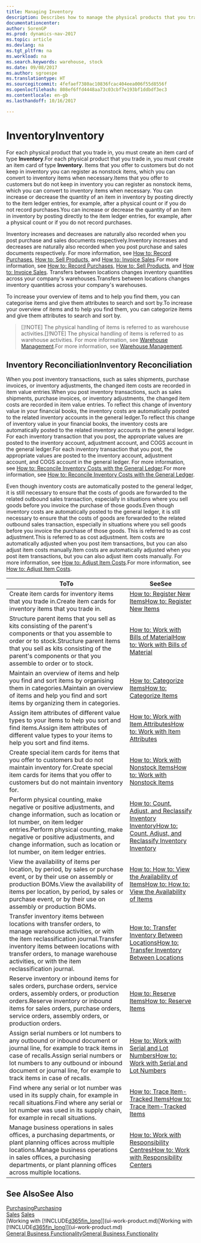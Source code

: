 ```yaml
---
title: Managing Inventory
description: Describes how to manage the physical products that you trade in, for example, handling the stock in your warehouse.
documentationcenter: 
author: SorenGP
ms.prod: dynamics-nav-2017
ms.topic: article
ms.devlang: na
ms.tgt_pltfrm: na
ms.workload: na
ms.search.keywords: warehouse, stock
ms.date: 09/08/2017
ms.author: sgroespe
ms.translationtype: HT
ms.sourcegitcommit: 4fefaef7380ac10836fcac404eea006f55d8556f
ms.openlocfilehash: 808ef6ffd4448aa73c03cbf7e193bf1ddbdf3ec3
ms.contentlocale: en-gb
ms.lasthandoff: 10/16/2017

---
```


# <a name="inventory"></a><span data-ttu-id="1c62d-103">Inventory</span><span class="sxs-lookup"><span data-stu-id="1c62d-103">Inventory</span></span>
<span data-ttu-id="1c62d-104">For each physical product that you trade in, you must create an item card of type **Inventory**.</span><span class="sxs-lookup"><span data-stu-id="1c62d-104">For each physical product that you trade in, you must create an item card of type **Inventory**.</span></span> <span data-ttu-id="1c62d-105">Items that you offer to customers but do not keep in inventory you can register as nonstock items, which you can convert to inventory items when necessary.</span><span class="sxs-lookup"><span data-stu-id="1c62d-105">Items that you offer to customers but do not keep in inventory you can register as nonstock items, which you can convert to inventory items when necessary.</span></span> <span data-ttu-id="1c62d-106">You can increase or decrease the quantity of an item in inventory by posting directly to the item ledger entries, for example, after a physical count or if you do not record purchases.</span><span class="sxs-lookup"><span data-stu-id="1c62d-106">You can increase or decrease the quantity of an item in inventory by posting directly to the item ledger entries, for example, after a physical count or if you do not record purchases.</span></span>

<span data-ttu-id="1c62d-107">Inventory increases and decreases are naturally also recorded when you post purchase and sales documents respectively.</span><span class="sxs-lookup"><span data-stu-id="1c62d-107">Inventory increases and decreases are naturally also recorded when you post purchase and sales documents respectively.</span></span> <span data-ttu-id="1c62d-108">For more information, see [How to: Record Purchases](purchasing-how-record-purchases.md), [How to: Sell Products](sales-how-sell-products.md), and [How to: Invoice Sales](sales-how-invoice-sales.md).</span><span class="sxs-lookup"><span data-stu-id="1c62d-108">For more information, see [How to: Record Purchases](purchasing-how-record-purchases.md), [How to: Sell Products](sales-how-sell-products.md), and [How to: Invoice Sales](sales-how-invoice-sales.md).</span></span> <span data-ttu-id="1c62d-109">Transfers between locations changes inventory quantities across your company's warehouses.</span><span class="sxs-lookup"><span data-stu-id="1c62d-109">Transfers between locations changes inventory quantities across your company's warehouses.</span></span>   

<span data-ttu-id="1c62d-110">To increase your overview of items and to help you find them, you can categorise items and give them attributes to search and sort by.</span><span class="sxs-lookup"><span data-stu-id="1c62d-110">To increase your overview of items and to help you find them, you can categorize items and give them attributes to search and sort by.</span></span>

> <span data-ttu-id="1c62d-111">[]!NOTE] The physical handling of items is referred to as warehouse activities.</span><span class="sxs-lookup"><span data-stu-id="1c62d-111">[]!NOTE] The physical handling of items is referred to as warehouse activities.</span></span> <span data-ttu-id="1c62d-112">For more information, see [Warehouse Management](warehouse-manage-warehouse.md).</span><span class="sxs-lookup"><span data-stu-id="1c62d-112">For more information, see [Warehouse Management](warehouse-manage-warehouse.md).</span></span>

## <a name="inventory-reconciliation"></a><span data-ttu-id="1c62d-113">Inventory Reconciliation</span><span class="sxs-lookup"><span data-stu-id="1c62d-113">Inventory Reconciliation</span></span>
<span data-ttu-id="1c62d-114">When you post inventory transactions, such as sales shipments, purchase invoices, or inventory adjustments, the changed item costs are recorded in item value entries.</span><span class="sxs-lookup"><span data-stu-id="1c62d-114">When you post inventory transactions, such as sales shipments, purchase invoices, or inventory adjustments, the changed item costs are recorded in item value entries.</span></span> <span data-ttu-id="1c62d-115">To reflect this change of inventory value in your financial books, the inventory costs are automatically posted to the related inventory accounts in the general ledger.</span><span class="sxs-lookup"><span data-stu-id="1c62d-115">To reflect this change of inventory value in your financial books, the inventory costs are automatically posted to the related inventory accounts in the general ledger.</span></span> <span data-ttu-id="1c62d-116">For each inventory transaction that you post, the appropriate values are posted to the inventory account, adjustment account, and COGS account in the general ledger.</span><span class="sxs-lookup"><span data-stu-id="1c62d-116">For each inventory transaction that you post, the appropriate values are posted to the inventory account, adjustment account, and COGS account in the general ledger.</span></span> <span data-ttu-id="1c62d-117">For more information, see [How to: Reconcile Inventory Costs with the General Ledger](finance-how-to-post-inventory-costs-to-the-general-ledger.md).</span><span class="sxs-lookup"><span data-stu-id="1c62d-117">For more information, see [How to: Reconcile Inventory Costs with the General Ledger](finance-how-to-post-inventory-costs-to-the-general-ledger.md).</span></span>

<span data-ttu-id="1c62d-118">Even though inventory costs are automatically posted to the general ledger, it is still necessary to ensure that the costs of goods are forwarded to the related outbound sales transaction, especially in situations where you sell goods before you invoice the purchase of those goods.</span><span class="sxs-lookup"><span data-stu-id="1c62d-118">Even though inventory costs are automatically posted to the general ledger, it is still necessary to ensure that the costs of goods are forwarded to the related outbound sales transaction, especially in situations where you sell goods before you invoice the purchase of those goods.</span></span> <span data-ttu-id="1c62d-119">This is referred to as cost adjustment.</span><span class="sxs-lookup"><span data-stu-id="1c62d-119">This is referred to as cost adjustment.</span></span> <span data-ttu-id="1c62d-120">Item costs are automatically adjusted when you post item transactions, but you can also adjust item costs manually.</span><span class="sxs-lookup"><span data-stu-id="1c62d-120">Item costs are automatically adjusted when you post item transactions, but you can also adjust item costs manually.</span></span> <span data-ttu-id="1c62d-121">For more information, see [How to: Adjust Item Costs](inventory-how-adjust-item-costs.md).</span><span class="sxs-lookup"><span data-stu-id="1c62d-121">For more information, see [How to: Adjust Item Costs](inventory-how-adjust-item-costs.md).</span></span>

|<span data-ttu-id="1c62d-122">To</span><span class="sxs-lookup"><span data-stu-id="1c62d-122">To</span></span> |<span data-ttu-id="1c62d-123">See</span><span class="sxs-lookup"><span data-stu-id="1c62d-123">See</span></span> |
|---|----|
|<span data-ttu-id="1c62d-124">Create item cards for inventory items that you trade in.</span><span class="sxs-lookup"><span data-stu-id="1c62d-124">Create item cards for inventory items that you trade in.</span></span>|[<span data-ttu-id="1c62d-125">How to: Register New Items</span><span class="sxs-lookup"><span data-stu-id="1c62d-125">How to: Register New Items</span></span>](inventory-how-register-new-items.md)|
|<span data-ttu-id="1c62d-126">Structure parent items that you sell as kits consisting of the parent's components or that you assemble to order or to stock.</span><span class="sxs-lookup"><span data-stu-id="1c62d-126">Structure parent items that you sell as kits consisting of the parent's components or that you assemble to order or to stock.</span></span>|[<span data-ttu-id="1c62d-127">How to: Work with Bills of Material</span><span class="sxs-lookup"><span data-stu-id="1c62d-127">How to: Work with Bills of Material</span></span>](inventory-how-work-BOMs.md)|
|<span data-ttu-id="1c62d-128">Maintain an overview of items and help you find and sort items by organising them in categories.</span><span class="sxs-lookup"><span data-stu-id="1c62d-128">Maintain an overview of items and help you find and sort items by organizing them in categories.</span></span>|[<span data-ttu-id="1c62d-129">How to: Categorize Items</span><span class="sxs-lookup"><span data-stu-id="1c62d-129">How to: Categorize Items</span></span>](inventory-how-categorize-items.md)|
|<span data-ttu-id="1c62d-130">Assign item attributes of different value types to your items to help you sort and find items.</span><span class="sxs-lookup"><span data-stu-id="1c62d-130">Assign item attributes of different value types to your items to help you sort and find items.</span></span>|[<span data-ttu-id="1c62d-131">How to: Work with Item Attributes</span><span class="sxs-lookup"><span data-stu-id="1c62d-131">How to: Work with Item Attributes</span></span>](inventory-how-work-item-attributes.md)|
|<span data-ttu-id="1c62d-132">Create special item cards for items that you offer to customers but do not maintain inventory for.</span><span class="sxs-lookup"><span data-stu-id="1c62d-132">Create special item cards for items that you offer to customers but do not maintain inventory for.</span></span>|[<span data-ttu-id="1c62d-133">How to: Work with Nonstock Items</span><span class="sxs-lookup"><span data-stu-id="1c62d-133">How to: Work with Nonstock Items</span></span>](inventory-how-work-nonstock-items.md)|
|<span data-ttu-id="1c62d-134">Perform physical counting, make negative or positive adjustments, and change information, such as location or lot number, on item ledger entries.</span><span class="sxs-lookup"><span data-stu-id="1c62d-134">Perform physical counting, make negative or positive adjustments, and change information, such as location or lot number, on item ledger entries.</span></span>|[<span data-ttu-id="1c62d-135">How to: Count, Adjust, and Reclassify Inventory Inventory</span><span class="sxs-lookup"><span data-stu-id="1c62d-135">How to: Count, Adjust, and Reclassify Inventory Inventory</span></span>](inventory-how-count-adjust-reclassify.md)|
|<span data-ttu-id="1c62d-136">View the availability of items per location, by period, by sales or purchase event, or by their use on assembly or production BOMs.</span><span class="sxs-lookup"><span data-stu-id="1c62d-136">View the availability of items per location, by period, by sales or purchase event, or by their use on assembly or production BOMs.</span></span>|[<span data-ttu-id="1c62d-137">How to: How to: View the Availability of Items</span><span class="sxs-lookup"><span data-stu-id="1c62d-137">How to: How to: View the Availability of Items</span></span>](inventory-how-availability-overview.md)|
|<span data-ttu-id="1c62d-138">Transfer inventory items between locations with transfer orders, to manage warehouse activities, or with the item reclassification journal.</span><span class="sxs-lookup"><span data-stu-id="1c62d-138">Transfer inventory items between locations with transfer orders, to manage warehouse activities, or with the item reclassification journal.</span></span>|[<span data-ttu-id="1c62d-139">How to: Transfer Inventory Between Locations</span><span class="sxs-lookup"><span data-stu-id="1c62d-139">How to: Transfer Inventory Between Locations</span></span>](inventory-how-transfer-between-locations.md)|
|<span data-ttu-id="1c62d-140">Reserve inventory or inbound items for sales orders, purchase orders, service orders, assembly orders, or production orders.</span><span class="sxs-lookup"><span data-stu-id="1c62d-140">Reserve inventory or inbound items for sales orders, purchase orders, service orders, assembly orders, or production orders.</span></span>|[<span data-ttu-id="1c62d-141">How to: Reserve Items</span><span class="sxs-lookup"><span data-stu-id="1c62d-141">How to: Reserve Items</span></span>](inventory-how-to-reserve-items.md)|
|<span data-ttu-id="1c62d-142">Assign serial numbers or lot numbers to any outbound or inbound document or journal line, for example to track items in case of recalls.</span><span class="sxs-lookup"><span data-stu-id="1c62d-142">Assign serial numbers or lot numbers to any outbound or inbound document or journal line, for example to track items in case of recalls.</span></span>|[<span data-ttu-id="1c62d-143">How to: Work with Serial and Lot Numbers</span><span class="sxs-lookup"><span data-stu-id="1c62d-143">How to: Work with Serial and Lot Numbers</span></span>](inventory-how-work-item-tracking.md)|
|<span data-ttu-id="1c62d-144">Find where any serial or lot number was used in its supply chain, for example in recall situations.</span><span class="sxs-lookup"><span data-stu-id="1c62d-144">Find where any serial or lot number was used in its supply chain, for example in recall situations.</span></span>|[<span data-ttu-id="1c62d-145">How to: Trace Item-Tracked Items</span><span class="sxs-lookup"><span data-stu-id="1c62d-145">How to: Trace Item-Tracked Items</span></span>](inventory-how-to-trace-item-tracked-items.md)|
|<span data-ttu-id="1c62d-146">Manage business operations in sales offices, a purchasing departments, or plant planning offices across multiple locations.</span><span class="sxs-lookup"><span data-stu-id="1c62d-146">Manage business operations in sales offices, a purchasing departments, or plant planning offices across multiple locations.</span></span>|[<span data-ttu-id="1c62d-147">How to: Work with Responsibility Centres</span><span class="sxs-lookup"><span data-stu-id="1c62d-147">How to: Work with Responsibility Centers</span></span>](inventory-responsibility-centers.md)|

## <a name="see-also"></a><span data-ttu-id="1c62d-148">See Also</span><span class="sxs-lookup"><span data-stu-id="1c62d-148">See Also</span></span>  
[<span data-ttu-id="1c62d-149">Purchasing</span><span class="sxs-lookup"><span data-stu-id="1c62d-149">Purchasing</span></span>](purchasing-manage-purchasing.md)  
<span data-ttu-id="1c62d-150">[Sales](sales-manage-sales.md)  </span><span class="sxs-lookup"><span data-stu-id="1c62d-150">[Sales](sales-manage-sales.md)  </span></span>  
<span data-ttu-id="1c62d-151">[Working with [!INCLUDE[d365fin_long](includes/d365fin_long_md.md)]](ui-work-product.md)</span><span class="sxs-lookup"><span data-stu-id="1c62d-151">[Working with [!INCLUDE[d365fin_long](includes/d365fin_long_md.md)]](ui-work-product.md)</span></span>  
[<span data-ttu-id="1c62d-152">General Business Functionality</span><span class="sxs-lookup"><span data-stu-id="1c62d-152">General Business Functionality</span></span>](ui-across-business-areas.md)

## 

